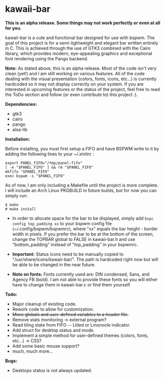 kawaii-bar
===
**This is an alpha release. Some things may not work perfectly or even at all for you.**

kawaii-bar is a cute and functional bar designed for use with bspwm. The goal of this project is for a semi-lightweight and elegant bar written entirely in C. This is achieved through the use of GTK3 combined with the Cairo library, which provides modern, eye-appealing graphics and exceptional font rendering using the Pango backend.

**Note:**
As stated above, this is an alpha release. Most of the code isn't very clean (yet!) and I am still working on various features. All of the code dealing with the visual presentation (colors, fonts, icons, etc...) is currently hardcoded so it may not display correctly on your system. If you are interested in upcoming features or the status of the project, feel free to read the ToDo section and follow (or even contribute to) this project :).

**Dependencies:**

* gtk3
* cairo
* pango
* alsa-lib

**Installation:**

Before installing, you must first setup a FIFO and have BSPWM write to it by adding the following  lines to your ~/.xinitrc :

    export PANEL_FIFO="/tmp/panel-fifo"
    [ -e "$PANEL_FIFO" ] && rm "$PANEL_FIFO"
    mkfifo "$PANEL_FIFO"
    exec bspwm -s "$PANEL_FIFO"

As of now, I am only including a Makefile until the project is more complete. I will include an Arch Linux PKGBUILD in future builds, but for now you can simply run:

	$ make
	# make install

* In order to allocate space for the bar to be displayed, simply add `bspc config top_padding xx` to your bspwm config file (~/.config/bspwm/bspwmrc), where "xx" equals the bar height - border width in pixels. If you prefer the bar to be at the bottom of the screen, change the TOPBAR global to FALSE in kawaii-bar.h and use "bottom\_padding" instead of "top\_padding" in your bspwmrc.

* **Important:** Status icons need to be manually copied  to "/usr/share/icons/kawaii-bar/". The path is hardcoded right now but will be able to be changed in the near future.

* **Note on fonts:** Fonts currently used are: DIN condensed, Sans, and Agency FB (bold). I am not able to provide these fonts so you will either have to change them in kawaii-bar.c or find them yourself.

**Todo:**

* Major cleanup of existing code.
* Rework code to allow for customization.
* ~~Move globals and user-defined variables to a header file.~~
* Remove stats monitoring -> external program?
* Read tiling state from FIFO -- Ltiled or Lmonocle indicator.
* Add struct for desktop status and mode.
* Implement a simple method for user-defined themes (colors, fonts, etc...) -> CSS?
* Add some basic mouse support?
* much, much more...

**Bugs:**

* Desktops status is not always updated.
